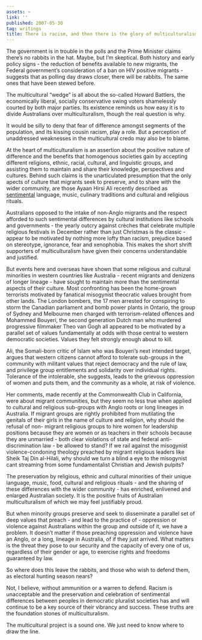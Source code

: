 ```yaml
---
assets: ~
link: ''
published: 2007-05-30
tag: writings
title: There is racism, and then there is the glory of multiculturalism
---
```

The government is in trouble in the polls and the Prime Minister claims
there’s no rabbits in the hat. Maybe, but I’m skeptical. Both history
and early policy signs - the reduction of benefits available to new
migrants, the Federal government’s consideration of a ban on HIV
positive migrants - suggests that as polling day draws closer, there
will be rabbits. The same ones that have been stewed before.

The multicultural “wedge” is all about the so-called Howard Battlers,
the economically liberal, socially conservative swing voters shamelessly
courted by both major parties. Its existence reminds us how easy it is
to divide Australians over multiculturalism, though the real question is
why.

It would be silly to deny that fear of difference amongst segments of
the population, and its kissing cousin racism, play a role. But a
perception of unaddressed weaknesses in the multicultural credo may also
be to blame.

At the heart of multiculturalism is an assertion about the positive
nature of difference and the benefits that homogenous societies gain by
accepting different religions, ethnic, racial, cultural, and linguistic
groups, and assisting them to maintain and share their knowledge,
perspectives and cultures. Behind such claims is the unarticulated
presumption that the only apects of culture that migrants seek to
preserve, and to share with the wider community, are those Ayaan Hirsi
Ali recently described as [sentimental]() language, music, culinary
traditions and cultural and religious rituals.

Australians opposed to the intake of non-Anglo migrants and the respect
afforded to such sentimental differences by cultural institutions like
schools and governments - the yearly outcry against cr&egrave;ches that
celebrate multiple religious festivals in December rather than just
Christmas is the classic - appear to be motivated by nothing more lofty
than racism, prejudice based on stereotype, ignorance, fear and
xenophobia. This makes the short shrift supporters of multiculturalism
have given their concerns understandable and justified.

But events here and overseas have shown that some religious and cultural
minorities in western countries like Australia - recent migrants and
denizens of longer lineage - have sought to maintain more than the
sentimental aspects of their culture. Most confronting has been the
home-grown terrorists motivated by fanatical misogynist theocratic
values brought from other lands. The London bombers, the 17 men arrested
for conspiring to storm the Canadian parliament and bomb power plants in
Ontario, the group of Sydney and Melbourne men charged with
terrorism-related offences and Mohammed Bouyeri, the second generation
Dutch man who murdered progressive filmmaker Theo van Gogh all appeared
to be motivated by a parallel set of values fundamentally at odds with
those central to western democratic societies. Values they felt strongly
enough about to kill.

Ali, the Somali-born critic of Islam who was Bouyeri’s next intended
target, argues that western citizens cannot afford to tolerate
sub-groups in the community with militant values that reject democracy
and the rule of law, and privilege group entitlements and solidarity
over individual rights. Tolerance of the intolerable, she suggests,
leads to the grievous oppression of women and puts them, and the
community as a whole, at risk of violence.

Her comments, made recently at the Commonwealth Club in California, were
about migrant communities, but they seem no less true when applied to
cultural and religious sub-groups with Anglo roots or long lineages in
Australia. If migrant groups are rightly prohibited from mutilating the
genitals of their girls in the name of culture and religion, why should
the refusal of non- migrant religious groups to hire women for
leadership positions because they are women or as teachers in their
schools because they are unmarried - both clear violations of state and
federal anti-discrimination law - be allowed to stand? If we rail
against the misogynist violence-condoning theology preached by migrant
religious leaders like Sheik Taj Din al-Hilali, why should we turn a
blind a eye to the misogynist cant streaming from some fundamentalist
Christian and Jewish pulpits?

The preservation by religious, ethnic and cultural minorities of their
unique language, music, food, cultural and religious rituals - and the
sharing of these differences with the wider community - has enriched,
enlivened and enlarged Australian society. It is the positive fruits of
Australian multiculturalism of which we may feel justifiably proud.

But when minority groups preserve and seek to disseminate a parallel set
of deep values that preach - and lead to the practice of - oppression or
violence against Australians within the group and outside of it, we have
a problem. It doesn’t matter if those preaching oppression and violence
have an Anglo, or a long, lineage in Australia, of if they just arrived.
What matters is the threat they pose to our security and the capacity of
every one of us, regardless of their gender or age, to exercise rights
and freedoms guaranteed by law.

So where does this leave the rabbits, and those who wish to defend them,
as electoral hunting season nears?

Not, I believe, without ammunition or a warren to defend. Racism is
unacceptable and the preservation and celebration of sentimental
differences between peoples in democratic pluralist societies has and
will continue to be a key source of their vibrancy and success. These
truths are the foundation stones of multiculturalism.

The multicultural project is a sound one. We just need to know where to
draw the line.
